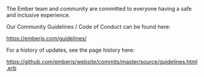 The Ember team and community are committed to everyone having a safe and inclusive experience.

Our Community Guidelines / Code of Conduct can be found here:

https://emberjs.com/guidelines/

For a history of updates, see the page history here:

https://github.com/emberjs/website/commits/master/source/guidelines.html.erb
